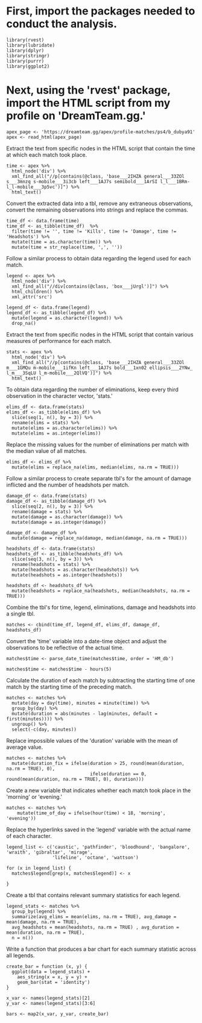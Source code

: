 # First, import the packages needed to conduct the analysis.

```{r}
library(rvest)
library(lubridate)
library(dplyr)
library(stringr)
library(purrr)
library(ggplot2)
```


# Next, using the 'rvest' package, import the HTML script from my profile on 'DreamTeam.gg.' 

```{r}
apex_page <- 'https://dreamteam.gg/apex/profile-matches/ps4/b_dubya91'
apex <- read_html(apex_page)
```


Extract the text from specific nodes in the HTML script that contain the time at which each match took place.  

```{r}
time <- apex %>%
  html_node('div') %>%
  xml_find_all("//p[contains(@class, 'base___2IHZA general___33ZOl s___3mnzq s-mobile___3i3cb left___1AJ7s semibold___1ArSI l_l___1BRm- l_l-mobile___3p5vc')]") %>%
  html_text()
```


Convert the extracted data into a tbl, remove any extraneous observations, convert the remaining observations into strings and replace the commas.

```{r}
time_df <- data.frame(time)
time_df <- as_tibble(time_df)  %>%
  filter(time != '', time != 'Kills', time != 'Damage', time != 'Headshots') %>%
  mutate(time = as.character(time)) %>%
  mutate(time = str_replace(time, ',', ''))
```


Follow a similar process to obtain data regarding the legend used for each match.

```{r}
legend <- apex %>%
  html_node('div') %>%
  xml_find_all("//div[contains(@class, 'box___jUrgl')]") %>%
  html_children() %>%
  xml_attr('src')

legend_df <- data.frame(legend)
legend_df <- as_tibble(legend_df) %>%
  mutate(legend = as.character(legend)) %>%
  drop_na()
```


Extract the text from specific nodes in the HTML script that contain various measures of performance for each match.

```{r}
stats <- apex %>%
  html_node('div') %>%
  xml_find_all("//p[contains(@class, 'base___2IHZA general___33ZOl m___1GMQu m-mobile___1ifKn left___1AJ7s bold___1xn02 ellipsis___2YNw_ l_m___3SqLU l_m-mobile___2QlVQ')]") %>%
  html_text()
```


To obtain data regarding the number of eliminations, keep every third observation in the character vector, 'stats.'

```{r}
elims_df <- data.frame(stats)
elims_df <- as_tibble(elims_df) %>%
  slice(seq(1, n(), by = 3)) %>%
  rename(elims = stats) %>%
  mutate(elims = as.character(elims)) %>%
  mutate(elims = as.integer(elims))
```


Replace the missing values for the number of eliminations per match with the median value of all matches.

```{r}
elims_df <- elims_df %>%
  mutate(elims = replace_na(elims, median(elims, na.rm = TRUE)))
```


Follow a similar process to create separate tbl's for the amount of damage inflicted and the number of headshots per match.

```{r}
damage_df <- data.frame(stats)
damage_df <- as_tibble(damage_df) %>%
  slice(seq(2, n(), by = 3)) %>%
  rename(damage = stats) %>%
  mutate(damage = as.character(damage)) %>%
  mutate(damage = as.integer(damage))

damage_df <- damage_df %>%
  mutate(damage = replace_na(damage, median(damage, na.rm = TRUE)))

headshots_df <- data.frame(stats)
headshots_df <- as_tibble(headshots_df) %>%
  slice(seq(3, n(), by = 3)) %>%
  rename(headshots = stats) %>%
  mutate(headshots = as.character(headshots)) %>%
  mutate(headshots = as.integer(headshots))

headshots_df <- headshots_df %>%
  mutate(headshots = replace_na(headshots, median(headshots, na.rm = TRUE)))
```


Combine the tbl's for time, legend, eliminations, damage and headshots into a single tbl.

```{r}
matches <- cbind(time_df, legend_df, elims_df, damage_df, headshots_df)
```


Convert the 'time' variable into a date-time object and adjust the observations to be reflective of the actual time.

```{r}
matches$time <- parse_date_time(matches$time, order = 'HM_db')

matches$time <- matches$time - hours(5)
```


Calculate the duration of each match by subtracting the starting time of one match by the starting time of the preceding match.

```{r}
matches <- matches %>%
  mutate(day = day(time), minutes = minute(time)) %>%
  group_by(day) %>%
  mutate(duration = abs(minutes - lag(minutes, default = first(minutes)))) %>%
  ungroup() %>%
  select(-c(day, minutes))
```


Replace impossible values of the 'duration' variable with the mean of average value.

```{r}
matches <- matches %>%
  mutate(duration_fix = ifelse(duration > 25, round(mean(duration, na.rm = TRUE), 0),
                               ifelse(duration == 0, round(mean(duration, na.rm = TRUE), 0), duration)))

```


Create a new variable that indicates whether each match took place in the 'morning' or 'evening.'

```{r}
matches <- matches %>%
    mutate(time_of_day = ifelse(hour(time) < 18, 'morning', 'evening'))
```


Replace the hyperlinks saved in the 'legend' variable with the actual name of each character.

```{r}
legend_list <- c('caustic', 'pathfinder', 'bloodhound', 'bangalore', 'wraith', 'gibraltar', 'mirage',
                 'lifeline', 'octane', 'wattson')

for (x in legend_list) {
  matches$legend[grep(x, matches$legend)] <- x
  
}
```


Create a tbl that contains relevant summary statistics for each legend.

```{r}
legend_stats <- matches %>%
  group_by(legend) %>%
  summarize(avg_elims = mean(elims, na.rm = TRUE), avg_damage = mean(damage, na.rm = TRUE),
  avg_headshots = mean(headshots, na.rm = TRUE) , avg_duration = mean(duration, na.rm = TRUE),
  n = n())
```


Write a function that produces a bar chart for each summary statistic across all legends.

```{r}
create_bar = function (x, y) {
  ggplot(data = legend_stats) +
    aes_string(x = x, y = y) +
    geom_bar(stat = 'identity')
}

x_var <- names(legend_stats)[2]
y_var <- names(legend_stats)[3:6]

bars <- map2(x_var, y_var, create_bar)
```





